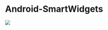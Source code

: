# Android-SmartWidgets
[![](https://jitpack.io/v/mevivek/SmartWidgets.svg)](https://jitpack.io/#mevivek/SmartWidgets)
